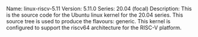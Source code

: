 Name:    linux-riscv-5.11
Version: 5.11.0
Series:  20.04 (focal)
Description:
    This is the source code for the Ubuntu linux kernel for the 20.04 series. This
    source tree is used to produce the flavours: generic.
    This kernel is configured to support the riscv64 architecture for the
    RISC-V platform.
